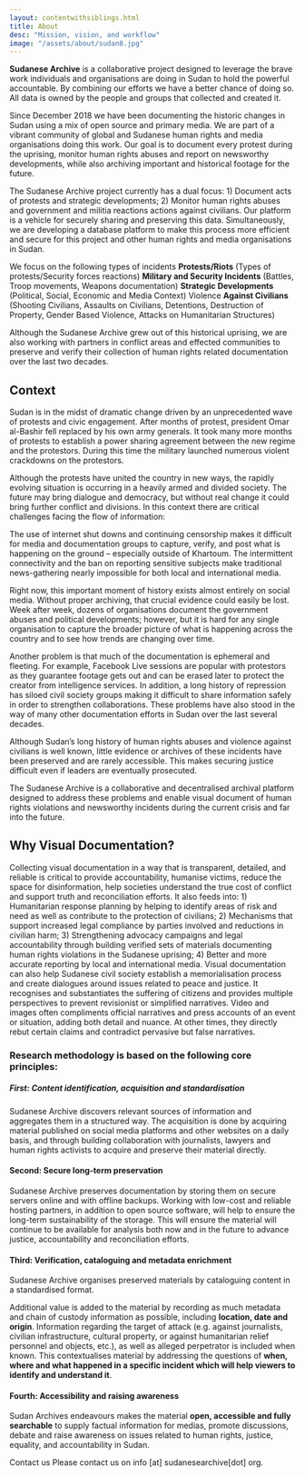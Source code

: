 ```yaml
---
layout: contentwithsiblings.html
title: About
desc: "Mission, vision, and workflow"
image: "/assets/about/sudan8.jpg"
---
```


**Sudanese Archive** is a collaborative project designed to leverage the brave work individuals and organisations are doing in Sudan to hold the powerful accountable. By combining our efforts we have a better chance of doing so.  All data is owned by the people and groups that collected and created it.

Since December 2018 we have been documenting the historic changes in Sudan using a mix of open source and primary media. We are part of a vibrant community of global and Sudanese human rights and media organisations doing this work. Our goal is to document every protest during the uprising, monitor human rights abuses and report on newsworthy developments, while also archiving important and historical footage for the future.

The Sudanese Archive project currently has a dual focus: 1) Document acts of protests and strategic developments; 2) Monitor human rights abuses and government and militia reactions actions against civilians. Our platform is a vehicle for securely sharing and preserving this data. Simultaneously, we are developing a database platform to make this process more efficient and secure for this project and other human rights and media organisations in Sudan. 

We focus on the following types of incidents **Protests/Riots** (Types of protests/Security forces reactions) **Military and Security Incidents** (Battles, Troop movements, Weapons documentation) **Strategic Developments** (Political, Social, Economic and Media Context) Violence **Against Civilians** (Shooting Civilians, Assaults on Civilians, Detentions, Destruction of Property, Gender Based Violence, Attacks on Humanitarian Structures) 

Although the Sudanese Archive grew out of this historical uprising, we are also working with partners in conflict areas and effected communities to preserve and verify their collection of human rights related documentation over the last two decades.

## Context 

Sudan is in the midst of dramatic change driven by an unprecedented wave of protests and civic engagement. After months of protest, president Omar al-Bashir fell replaced by his own army generals. It took many more months of protests to establish a power sharing agreement between the new regime and the protestors. During this time the military launched numerous violent crackdowns on the protestors. 

Although the protests have united the country in new ways, the rapidly evolving situation is occurring in a heavily armed and divided society.  The future may bring dialogue and democracy, but without real change it could bring further conflict and divisions. In this context there are critical challenges facing the flow of information:

The use of internet shut downs and continuing censorship makes it difficult for media and documentation groups to capture, verify, and post what is happening on the ground – especially outside of Khartoum. The intermittent connectivity and the ban on reporting sensitive subjects make traditional news-gathering nearly impossible for both local and international media. 

Right now, this important moment of history exists almost entirely on social media. Without proper archiving, that crucial evidence could easily be lost. Week after week, dozens of organisations document the government abuses and political developments; however, but it is hard for any single organisation to capture the broader picture of what is happening across the country and to see how trends are changing over time. 

Another problem is that much of the documentation is ephemeral and fleeting.  For example, Facebook Live sessions are popular with protestors as they guarantee footage gets out and can be erased later to protect the creator from intelligence services. In addition, a long history of repression has siloed civil society groups making it difficult to share information safely in order to strengthen collaborations. These problems have also stood in the way of many other documentation efforts in Sudan over the last several decades. 

Although Sudan’s long history of human rights abuses and violence against civilians is well known, little evidence or archives of these incidents have been preserved and are rarely accessible. This makes securing justice difficult even if leaders are eventually prosecuted.  

The Sudanese Archive is a collaborative and decentralised archival platform designed to address these problems and enable visual document of human rights violations and newsworthy incidents during the current crisis and far into the future.

## Why Visual Documentation?

Collecting visual documentation in a way that is transparent, detailed, and reliable is critical to provide accountability, humanise victims, reduce the space for disinformation, help societies understand the true cost of conflict and support truth and reconciliation efforts. It also feeds into: 1) Humanitarian response planning by helping to identify areas of risk and need as well as contribute to the protection of civilians; 2) Mechanisms that support increased legal compliance by parties involved and reductions in civilian harm; 3) Strengthening advocacy campaigns and legal accountability through building verified sets of materials documenting human rights violations in the Sudanese uprising; 4) Better and more accurate reporting by local and international media. 
Visual documentation can also help Sudanese civil society establish a memorialisation process and create dialogues around issues related to peace and justice. It recognises and substantiates the suffering of citizens and provides multiple perspectives to prevent revisionist or simplified narratives. Video and images often compliments official narratives and press accounts of an event or situation, adding both detail and nuance. At other times, they directly rebut certain claims and contradict pervasive but false narratives.

### Research methodology is based on the following core principles:

##### First: Content identification, acquisition and standardisation

Sudanese Archive discovers relevant sources of information and aggregates them in a structured way. The acquisition is done by acquiring material published on social media platforms and other websites on a daily basis, and through building collaboration with journalists, lawyers and human rights activists to acquire and preserve their material directly.

#### Second: Secure long-term preservation

Sudanese Archive preserves documentation by storing them on secure servers online and with offline backups. Working with low-cost and reliable hosting partners, in addition to open source software, will help to ensure the long-term sustainability of the storage. This will ensure the material will continue to be available for analysis both now and in the future to advance justice, accountability and reconciliation efforts.


#### Third: Verification, cataloguing and metadata enrichment

Sudanese Archive organises preserved materials by cataloguing content in a standardised format.

Additional value is added to the material by recording as much metadata and chain of custody information as possible, including **location, date and origin**. Information regarding the target of attack (e.g. against journalists, civilian infrastructure, cultural property, or against humanitarian relief personnel and objects, etc.), as well as alleged perpetrator is included when known. This contextualises material by addressing the questions of **when, where and what happened in a specific incident which will help viewers to identify and understand it**.

#### Fourth: Accessibility and raising awareness

Sudan Archives endeavours makes the material **open, accessible and fully searchable** to supply factual information for medias, promote discussions, debate and raise awareness on issues related to human rights, justice, equality, and accountability in Sudan. 

Contact us Please contact us on info [at] sudanesearchive[dot] org.
